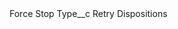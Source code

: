 <?xml version="1.0" encoding="UTF-8"?>
<CustomMetadata xmlns="http://soap.sforce.com/2006/04/metadata" xmlns:xsi="http://www.w3.org/2001/XMLSchema-instance" xmlns:xsd="http://www.w3.org/2001/XMLSchema">
    <label>Force Stop</label>
    <values>
        <field>Type__c</field>
        <value xsi:type="xsd:string">Retry Dispositions</value>
    </values>
</CustomMetadata>
